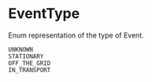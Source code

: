 # EventType

Enum representation of the type of Event.

```
UNKNOWN
STATIONARY
OFF_THE_GRID
IN_TRANSPORT
```
